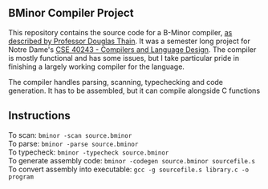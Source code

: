 BMinor Compiler Project
-------------------------------

This repository contains the source code for a B-Minor compiler, [as described by Professor Douglas Thain](https://www3.nd.edu/~dthain/courses/cse40243/fall2019/). It was a semester long project for Notre Dame's [CSE 40243 - Compilers and Language Design](https://www3.nd.edu/~dthain/courses/cse40243/fall2019/). The compiler is mostly functional and has some issues, but I take particular pride in finishing a largely working compiler for the language.

The compiler handles parsing, scanning, typechecking and code generation. It has to be assembled, but it can compile alongside C functions

## Instructions
To scan: `bminor -scan source.bminor`  
To parse: `bminor -parse source.bminor`  
To typecheck: `bminor -typecheck source.bminor`  
To generate assembly code: `bminor -codegen source.bminor sourcefile.s`  
To convert assembly into executable: `gcc -g sourcefile.s library.c -o program`
